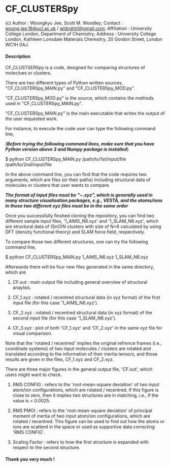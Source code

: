 # CF_CLUSTERSpy

 (c) Author  :  Woongkyu Jee, Scott M. Woodley;
 Contact     :  woong.jee.16@ucl.ac.uk / wldndrb1@gmail.com;
 Affiliation :  University College London, Department of Chemistry;
 Address     :  University College London, Kathleen Lonsdale Materials Chemsitry, 20 Gordon Street, London WC1H 0AJ.
 

#### Description
  
CF_CLUSTSERSpy is a code, designed for comparing structures of moleclues or clusters.

There are two different types of Python written sources, "CF_CLUSTERSpy_MAIN.py" and "CF_CLUSTERSpy_MOD.py".

"CF_CLUSTERSpy_MOD.py" is the source, which contains the methods used in "CF_CLUSTERSpy_MAIN.py".

"CF_CLUSTERSpy_MAIN.py" is the main executable that writes the output of the user requested work.

For instance, to execute the code user can type the following command line,

(***Before trying the following command lines, make sure that you have Python version above 3 and Numpy package is installed***)

$ python CF_CLUSTERSpy_MAIN.py   /path/to/1st/input/file   /path/to/2nd/input/file

In the above command line, you can find that the code requires two arguments, which are files (or their paths) including structural data of molecules or clusters that user wants to compare.

***The format of input files must be "~.xyz", which is generally used in many structure visualisation packages, e.g., VESTA,
and the atoms/ions in those two different xyz files must be in the same order***

Once you successfully finshed cloning the repository, you can find two different sample input files, '1_AIMS_N6.xyz' and '1_SLAM_N6.xyz',
which are structural data of (SnO)N clusters with size of N=6 calculated by using DFT (density functional theory) and SLAM force field, respectively.

To compare those two different structures, one can try the following command line,

$ python CF_CLUSTERSpy_MAIN.py 1_AIMS_N6.xyz 1_SLAM_N6.xyz 

Afterwards there will be four new files generated in the same directory, which are 

1. CF.out      : main output file including general overview of structural anaylsis.

2. CF_1.xyz    : rotated / recentred structural data (in xyz format) of the first input file (for this case '1_AIMS_N6.xyz').

3. CF_2.xyz    : rotated / recentred structural data (in xyz format) of the second input file (for this case '1_SLAM_N6.xyz').

4. CF_3.xyz    : plot of both 'CF_1.xyz' and 'CF_2.xyz' in the same xyz file for visual comparison.

Note that the 'rotated / recentred' implies the original refrence frames (i.e., coordinate systems) of two input molecules / clusters are rotated and translated
according to the information of their inertia tensors, and those results are given in the files, CF_1.xyz and CF_2.xyz. 

There are three major figures in the general output file, 'CF.out', which users might want to check.

1. RMS CONFIG     : refers to the 'root-mean-square deviation' of two input atom/ion configurations, which are rotated / recentred.
		    If this figure is close to zero, then it implies two structures are in matching, i.e., if the value is < 0.0025.

2. RMS PMOI       : refers to the 'root-mean-square deviation' of principal moment of inertia of two input atom/ion configurations, which are rotated / recentred.
		    This figure can be used to find out how the atoms or ions are scatterd in the space or used as supportive data correcting 'RMS CONFIG'. 

3. Scaling Factor : refers to how the first structure is expanded with respect to the second structure.


#### Thank you very much !
